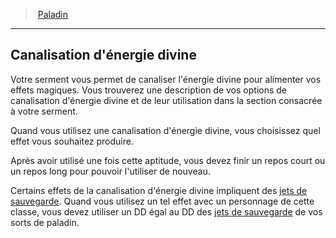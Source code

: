 ﻿---
!ClassFeatureItem
Id: paladin_hd.md#canalisation-dénergie-divine
ParentLink: paladin_hd.md#paladin
Name: Canalisation d'énergie divine
ParentName: Paladin
NameLevel: 2
Attributes: {}
---
> [Paladin](hd_paladin.md)

---

## Canalisation d'énergie divine

Votre serment vous permet de canaliser l'énergie divine pour alimenter vos effets magiques. Vous trouverez une description de vos options de canalisation d'énergie divine et de leur utilisation dans la section consacrée à votre serment.

Quand vous utilisez une canalisation d'énergie divine, vous choisissez quel effet vous souhaitez produire.

Après avoir utilisé une fois cette aptitude, vous devez finir un repos court ou un repos long pour pouvoir l'utiliser de nouveau.

Certains effets de la canalisation d'énergie divine impliquent des [jets de sauvegarde](hd_abilities_jets_de_sauvegarde.md). Quand vous utilisez un tel effet avec un personnage de cette classe, vous devez utiliser un DD égal au DD des [jets de sauvegarde](hd_abilities_jets_de_sauvegarde.md) de vos sorts de paladin.

